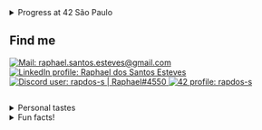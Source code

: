 <!-- <div align="left">
  <div>
    <img title="Raphael" height="135" src="https://github.com/rapdos-s/rapdos-s/blob/main/Avatar%20Cel%20Shading.png?raw=true">
    <img title="Most Used Languages" height="135em" src="https://github-readme-stats.vercel.app/api/top-langs/?username=rapdos-s&layout=compact&langs_count=7&theme=apprentice&border_radius=8&hide_border=true&bg_color=3e3e3e&hide=shell,powershell"/>
  </div>
</div>
<div align="left">
  <div>
    </br>
    &nbsp;&nbsp;
    <img title="C" src="https://img.shields.io/badge/C-3e3e3e?&logo=c&logoColor=white">
    <img title="C++" src="https://img.shields.io/badge/C%2B%2B-3e3e3e?logo=c%2B%2B&logoColor=white">
    <img title="CSS3" src="https://img.shields.io/badge/CSS3-3e3e3e?logo=CSS3&logoColor=white">
    <img title="JavaScript" src="https://img.shields.io/badge/JavaScript-3e3e3e?logo=javascript&logoColor=white">
    <img title="Node.js" src="https://img.shields.io/badge/Node.js-3e3e3e?logo=Node.js&logoColor=white">
    <img title="React" src="https://img.shields.io/badge/React-3e3e3e?logo=react&logoColor=white">
    <img title="Python" src="https://img.shields.io/badge/Python-3e3e3e?logo=python&logoColor=white">
    <img title="Android" src="https://img.shields.io/badge/Android-3e3e3e?logo=android&logoColor=white">
    <img title="KaiOS" src="https://img.shields.io/badge/KaiOS-3e3e3e?logo=KaiOS&logoColor=white">
    <img title="HTML5" src="https://img.shields.io/badge/HTML5-3e3e3e?logo=html5&logoColor=white">
  </div>

<h2>Current projects</h2>

<details>

<summary>42 São Paulo</summary>

###### • [42 São Paulo](https://www.42sp.org.br/ "42 São Paulo")

<img title="Phase One" height="150" align="left" src="https://github.com/rapdos-s/rapdos-s/blob/main/badges/phase_onem.png?raw=true">
<img title="Phase Two" height="150" src="https://github.com/rapdos-s/rapdos-s/blob/main/badges/phase_twom.png?raw=true">
<img title="Phase Three" height="150" src="https://github.com/rapdos-s/rapdos-s/blob/main/badges/phase_threem.png?raw=true">
<img title="common_core" height="150" src="https://github.com/rapdos-s/rapdos-s/blob/main/badges/common_coree.png?raw=true">
<details>
<summary>Phase One</summary>
<div>
    </br>
    <img title="libft" height="100" src="https://github.com/rapdos-s/rapdos-s/blob/main/badges/libftm.png?raw=true">
    <img title="get_next_line" height="100" src="https://github.com/rapdos-s/rapdos-s/blob/main/badges/get_next_linem.png?raw=true">
    <img title="ft_printf" height="100" src="https://github.com/rapdos-s/rapdos-s/blob/main/badges/ft_printfm.png?raw=true">
    <img title="born2beroot" height="100" src="https://github.com/rapdos-s/rapdos-s/blob/main/badges/born2berootm.png?raw=true">
    <img title="so_long" height="100" src="https://github.com/rapdos-s/rapdos-s/blob/main/badges/so_longm.png?raw=true">
    <img title="fract-ol" height="100" src="https://github.com/rapdos-s/rapdos-s/blob/main/badges/fract-olm.png?raw=true">
    <img title="fdf" height="100" src="https://github.com/rapdos-s/rapdos-s/blob/main/badges/fdfm.png?raw=true">
    <img title="pipex" height="100" src="https://github.com/rapdos-s/rapdos-s/blob/main/badges/pipexm.png?raw=true">
    <img title="minitalk" height="100" src="https://github.com/rapdos-s/rapdos-s/blob/main/badges/minitalkm.png?raw=true">
    </br>
</div>
</details>
<details>
<summary>Phase Two</summary>
<div>
    </br>
    <img title="push_swap" height="100" src="https://github.com/rapdos-s/rapdos-s/blob/main/badges/push_swapm.png?raw=true">
    <img title="minishell" height="100" src="https://github.com/rapdos-s/rapdos-s/blob/main/badges/minishellm.png?raw=true">
    <img title="philosophers" height="100" src="https://github.com/rapdos-s/rapdos-s/blob/main/badges/philosophersm.png?raw=true">
    <img title="netpractice" height="100" src="https://github.com/rapdos-s/rapdos-s/blob/main/badges/netpracticem.png?raw=true">
    <img title="cub3d" height="100" src="https://github.com/rapdos-s/rapdos-s/blob/main/badges/cub3dm.png?raw=true">
    <img title="minirt" height="100" src="https://github.com/rapdos-s/rapdos-s/blob/main/badges/minirtm.png?raw=true">
    </br>
</div>
</details>
<details>
<summary>Phase Three</summary>
<div>
    </br>
	<img title="cpp" height="100" src="https://github.com/rapdos-s/rapdos-s/blob/main/badges/cppm.png?raw=true">
	<img title="ft_containers" height="100" src="https://github.com/rapdos-s/rapdos-s/blob/main/badges/ft_containersm.png?raw=true">
	<img title="inception" height="100" src="https://github.com/rapdos-s/rapdos-s/blob/main/badges/inceptionm.png?raw=true">
	<img title="webserv" height="100" src="https://github.com/rapdos-s/rapdos-s/blob/main/badges/webservm.png?raw=true">
	<img title="ft_irc" height="100" src="https://github.com/rapdos-s/rapdos-s/blob/main/badges/ft_ircm.png?raw=true">
	<img title="ft_transcendence" height="100" src="https://github.com/rapdos-s/rapdos-s/blob/main/badges/ft_transcendencem.png?raw=true">
    </br>
</div>
</details>
<details>
<summary>Colaboration</summary>
<div>
    </br>
	<img title="events" height="100" src="https://github.com/rapdos-s/rapdos-s/blob/main/badges/eventsh.png?raw=true">
	<img title="voxotron" height="100" src="https://github.com/rapdos-s/rapdos-s/blob/main/badges/voxotronh.png?raw=true">
	<img title="evaluation" height="100" src="https://github.com/rapdos-s/rapdos-s/blob/main/badges/evaluationh.png?raw=true">
    </br>
</div>
</details>
<details>
<summary>Services</summary>
<div>
    </br>
	<img title="survey" height="100" src="https://github.com/rapdos-s/rapdos-s/blob/main/badges/surveyh.png?raw=true">
	<img title="volunteer" height="100" src="https://github.com/rapdos-s/rapdos-s/blob/main/badges/volunteerh.png?raw=true">
	<img title="entrepreneur" height="100" src="https://github.com/rapdos-s/rapdos-s/blob/main/badges/entrepreneurh.png?raw=true">
    </br>
</div>
</details>
</details>

<details>

<summary>Tracks at Exercism</summary>

###### • [C](https://exercism.org/profiles/radossa "C track at Exercism")

- [ ] Easy exercises;
- [ ] Medium exercises;
- [ ] Hard exercises.

</details>
-->

<details>
  <summary>Progress at 42 São Paulo</summary>

![](https://geps.dev/progress/100?dangerColor=3e3e3e&warningColor=3e3e3e&successColor=3e3e3e) Humam Coder (2022-2023)

![](https://geps.dev/progress/50?dangerColor=3e3e3e&warningColor=3e3e3e&successColor=3e3e3e) Bachelor (2024 - ????)

![](https://geps.dev/progress/10?dangerColor=3e3e3e&warningColor=3e3e3e&successColor=3e3e3e) Master (???? - ????)


![](https://geps.dev/progress/100?dangerColor=e3e3e3&warningColor=e3e3e3&successColor=e3e3e3) Humam Coder (2022-2023)

![](https://geps.dev/progress/50?dangerColor=e3e3e3&warningColor=e3e3e3&successColor=e3e3e3) Bachelor (2024 - ????)

![](https://geps.dev/progress/10?dangerColor=e3e3e3&warningColor=e3e3e3&successColor=e3e3e3) Master (???? - ????)


</details>

<h2>Find me</h2>

<a href="mailto:raphael.santos.esteves@gmail.com">
  <picture>
    <source
      media="(prefers-color-scheme: dark)"
      srcset="https://img.shields.io/badge/| Mail-3e3e3e?style=flat-square&logo=gmail&logoColor=e3e3e3"
    >
    <source
      media="(prefers-color-scheme: light)"
      srcset="https://img.shields.io/badge/| Mail-e3e3e3?style=flat-square&logo=gmail&logoColor=3e3e3e"
    >
    <img
  	  alt="Mail: raphael.santos.esteves@gmail.com"
      src="https://img.shields.io/badge/| Mail-3e3e3e?style=flat-square&logo=gmail&logoColor=e3e3e3"
    >
  </picture>
</a>

<a href="https://www.linkedin.com/in/rapdos-s/">
  <picture>
    <source
      media="(prefers-color-scheme: dark)"
      srcset="https://img.shields.io/badge/| LinkedIn-3e3e3e?style=flat-square&logo=linkedin&logoColor=e3e3e3"
    >
    <source
      media="(prefers-color-scheme: light)"
      srcset="https://img.shields.io/badge/| LinkedIn-e3e3e3?style=flat-square&logo=linkedin&logoColor=3e3e3e"
    >
    <img
  	  alt="LinkedIn profile: Raphael dos Santos Esteves"
      src="https://img.shields.io/badge/| LinkedIn-3e3e3e?style=flat-square&logo=linkedin&logoColor=e3e3e3"
    >
  </picture>
</a>

<a href="https://discordapp.com/users/797961558889070623/">
  <picture>
    <source
      media="(prefers-color-scheme: dark)"
      srcset="https://img.shields.io/badge/| Discord-3e3e3e?style=flat-square&logo=discord&logoColor=e3e3e3"
    >
    <source
      media="(prefers-color-scheme: light)"
      srcset="https://img.shields.io/badge/| Discord-e3e3e3?style=flat-square&logo=discord&logoColor=3e3e3e"
    >
    <img
  	  alt="Discord user: rapdos-s | Raphael#4550"
      src="https://img.shields.io/badge/| Discord-3e3e3e?style=flat-square&logo=discord&logoColor=e3e3e3"
    >
  </picture>
</a>

<a href="https://profile.intra.42.fr/users/rapdos-s">
  <picture>
    <source
      media="(prefers-color-scheme: dark)"
      srcset="https://img.shields.io/badge/| 42 São Paulo-3e3e3e?style=flat-square&logo=42&logoColor=e3e3e3"
    >
    <source
      media="(prefers-color-scheme: light)"
      srcset="https://img.shields.io/badge/| 42 São Paulo-e3e3e3?style=flat-square&logo=42&logoColor=3e3e3e"
    >
    <img
  	  alt="42 profile: rapdos-s"
      src="https://img.shields.io/badge/| 42 São Paulo-3e3e3e?style=flat-square&logo=42&logoColor=e3e3e3"
    >
  </picture>
</a>

<!--
<a href="https://exercism.org/profiles/rapdos-s">
  <picture>
    <source
      media="(prefers-color-scheme: dark)"
      srcset="https://img.shields.io/badge/| Exercism-3e3e3e?style=flat-square&logo=Exercism&logoColor=e3e3e3"
    >
    <source
      media="(prefers-color-scheme: light)"
      srcset="https://img.shields.io/badge/| Exercism-e3e3e3?style=flat-square&logo=Exercism&logoColor=3e3e3e"
    >
    <img
  	  alt="Exercism profile: rapdos-s"
      src="https://img.shields.io/badge/| Exercism-3e3e3e?style=flat-square&logo=Exercism&logoColor=e3e3e3"
    >
  </picture>
</a>
 -->
<h2></h2> <!-- Line divisor -->

<details>
  <summary>Personal tastes</summary>

  - ♟️ [Chess](https://www.chess.com/member/rapdos-s "Chess.com Profile");

  - 😁 Bad Jokes;

  - 🌾 [Stardew Valley](https://steamcommunity.com/id/rapdos-s/ "Steam Profile");

  - 🥜 Paçoca (Peanut Candy).

</details>

<details>
  <summary>Fun facts!</summary>

  - 🎵 I learned to play acoustic guitar even though I didn't like to listen to music;

  - 🏃 The username "**rapdos**" sounds like "**fasterous**" in Brazilian Portuguese;

</details>

<!-- Herobrine: I'm still here, boy. -->
